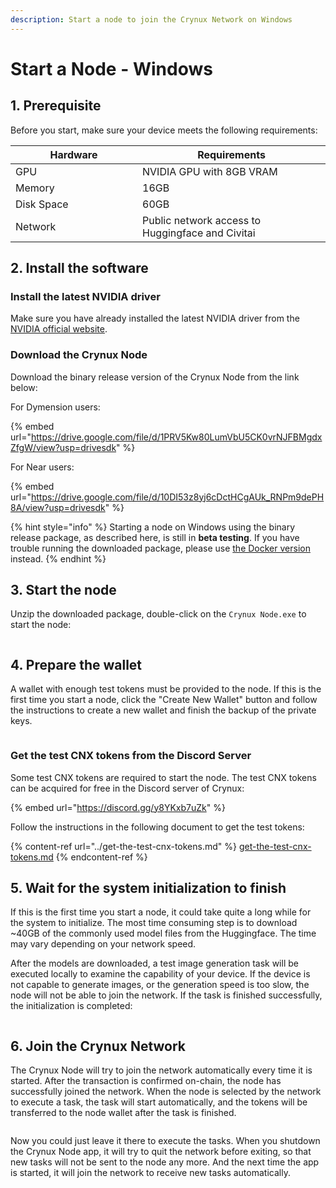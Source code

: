 ```yaml
---
description: Start a node to join the Crynux Network on Windows
---
```


# Start a Node - Windows

## 1. Prerequisite

Before you start, make sure your device meets the following requirements:

<table><thead><tr><th width="187">Hardware</th><th>Requirements</th></tr></thead><tbody><tr><td>GPU</td><td>NVIDIA GPU with 8GB VRAM</td></tr><tr><td>Memory</td><td>16GB</td></tr><tr><td>Disk Space</td><td>60GB</td></tr><tr><td>Network</td><td>Public network access to Huggingface and Civitai</td></tr></tbody></table>

## 2. Install the software

### Install the latest NVIDIA driver

Make sure you have already installed the latest NVIDIA driver from the [NVIDIA official website](https://www.nvidia.com/Download/index.aspx?lang=en-us).

### Download the Crynux Node

Download the binary release version of the Crynux Node from the link below:

For Dymension users:

{% embed url="https://drive.google.com/file/d/1PRV5Kw80LumVbU5CK0vrNJFBMgdxZfgW/view?usp=drivesdk" %}

For Near users:

{% embed url="https://drive.google.com/file/d/10DI53z8yj6cDctHCgAUk_RNPm9dePH8A/view?usp=drivesdk" %}

{% hint style="info" %}
Starting a node on Windows using the binary release package, as described here, is still in **beta testing**. If you have trouble running the downloaded package, please use [the Docker version](start-a-node-docker.md) instead.
{% endhint %}

## 3. Start the node

Unzip the downloaded package, double-click on the `Crynux Node.exe` to start the node:

<figure><img src="../../.gitbook/assets/Screenshot 2024-04-10 092150.png" alt=""><figcaption></figcaption></figure>

## 4. Prepare the wallet

A wallet with enough test tokens must be provided to the node. If this is the first time you start a node, click the "Create New Wallet" button and follow the instructions to create a new wallet and finish the backup of the private keys.

<figure><img src="../../.gitbook/assets/Screenshot 2024-04-10 092216.png" alt=""><figcaption></figcaption></figure>

### Get the test CNX tokens from the Discord Server

Some test CNX tokens are required to start the node. The test CNX tokens can be acquired for free in the Discord server of Crynux:

{% embed url="https://discord.gg/y8YKxb7uZk" %}

Follow the instructions in the following document to get the test tokens:

{% content-ref url="../get-the-test-cnx-tokens.md" %}
[get-the-test-cnx-tokens.md](../get-the-test-cnx-tokens.md)
{% endcontent-ref %}

## 5. Wait for the system initialization to finish

If this is the first time you start a node, it could take quite a long while for the system to initialize. The most time consuming step is to download \~40GB of the commonly used model files from the Huggingface. The time may vary depending on your network speed.

After the models are downloaded, a test image generation task will be executed locally to examine the capability of your device. If the device is not capable to generate images, or the generation speed is too slow, the node will not be able to join the network. If the task is finished successfully, the initialization is completed:

<figure><img src="../../.gitbook/assets/Screenshot 2024-04-10 093116.png" alt=""><figcaption></figcaption></figure>

## 6. Join the Crynux Network

The Crynux Node will try to join the network automatically every time it is started. After the transaction is confirmed on-chain, the node has successfully joined the network. When the node is selected by the network to execute a task, the task will start automatically, and the tokens will be transferred to the node wallet after the task is finished.

<figure><img src="../../.gitbook/assets/Screenshot 2024-04-10 093051.png" alt=""><figcaption></figcaption></figure>

Now you could just leave it there to execute the tasks. When you shutdown the Crynux Node app, it will try to quit the network before exiting, so that new tasks will not be sent to the node any more. And the next time the app is started, it will join the network to receive new tasks automatically.
